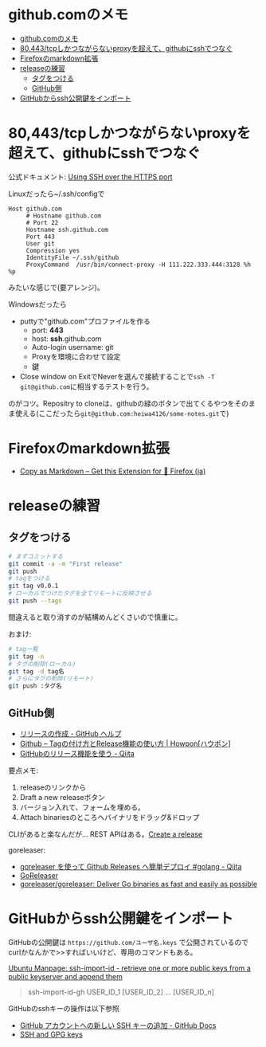 # github.comのメモ

- [github.comのメモ](#githubcomのメモ)
- [80,443/tcpしかつながらないproxyを超えて、githubにsshでつなぐ](#80443tcpしかつながらないproxyを超えてgithubにsshでつなぐ)
- [Firefoxのmarkdown拡張](#firefoxのmarkdown拡張)
- [releaseの練習](#releaseの練習)
  - [タグをつける](#タグをつける)
  - [GitHub側](#github側)
- [GitHubからssh公開鍵をインポート](#githubからssh公開鍵をインポート)



# 80,443/tcpしかつながらないproxyを超えて、githubにsshでつなぐ

公式ドキュメント: [Using SSH over the HTTPS port](https://help.github.com/articles/using-ssh-over-the-https-port/)

Linuxだったら~/.ssh/configで
```
Host github.com
     # Hostname github.com
     # Port 22
     Hostname ssh.github.com
     Port 443
     User git
     Compression yes
     IdentityFile ~/.ssh/github
     ProxyCommand  /usr/bin/connect-proxy -H 111.222.333.444:3128 %h %p
```
みたいな感じで(要アレンジ)。


Windowsだったら
* puttyで"github.com"プロファイルを作る
  - port: **443**
  - host: **ssh**.github.com
  - Auto-login username: git
  - Proxyを環境に合わせて設定
  - 鍵
* Close window on ExitでNeverを選んで接続することで`ssh -T git@github.com`に相当するテストを行う。

のがコツ。Repositry to cloneは、githubの緑のボタンで出てくるやつをそのまま使える(ここだったら`git@github.com:heiwa4126/some-notes.git`で)

# Firefoxのmarkdown拡張

- [Copy as Markdown – Get this Extension for 🦊 Firefox (ja)](https://addons.mozilla.org/ja/firefox/addon/copy-as-markdown/)


# releaseの練習

## タグをつける

``` bash
# まずコミットする
git commit -a -m "First release"
git push
# tagをつける
git tag v0.0.1
# ローカルでつけたタグを全てリモートに反映させる
git push --tags
```

間違えると取り消すのが結構めんどくさいので慎重に。

おまけ:
``` bash
# tag一覧
git tag -n
# タグの削除(ローカル)
git tag -d tag名
# さらにタグの削除(リモート)
git push :タグ名
```

## GitHub側

- [リリースの作成 - GitHub ヘルプ](https://help.github.com/ja/articles/creating-releases)
- [Github – Tagの付け方とRelease機能の使い方 | Howpon[ハウポン]](https://howpon.com/7676)
- [GitHubのリリース機能を使う - Qiita](https://qiita.com/todogzm/items/db9f5f2cedf976379f84)

要点メモ:

1. releaseのリンクから
2. Draft a new releaseボタン
3. バージョン入れて、フォームを埋める。
4. Attach binariesのところへバイナリをドラッグ&ドロップ

CLIがあると楽なんだが...
REST APIはある。[Create a release](https://developer.github.com/v3/repos/releases/#create-a-release)

goreleaser:
- [goreleaser を使って Github Releases へ簡単デプロイ #golang - Qiita](https://qiita.com/ynozue/items/f939cff562ec782b33f0)
- [GoReleaser](https://goreleaser.com/)
- [goreleaser/goreleaser: Deliver Go binaries as fast and easily as possible](https://github.com/goreleaser/goreleaser)


# GitHubからssh公開鍵をインポート

GitHubの公開鍵は `https://github.com/ユーザ名.keys` で公開されているので curlかなんかで>>すればいいけど、専用のコマンドもある。

[Ubuntu Manpage: ssh-import-id - retrieve one or more public keys from a public keyserver and append them](http://manpages.ubuntu.com/manpages/xenial/man1/ssh-import-id.1.html)

>  ssh-import-id-gh USER_ID_1 [USER_ID_2] ... [USER_ID_n]

GitHubのsshキーの操作は以下参照
- [GitHub アカウントへの新しい SSH キーの追加 - GitHub Docs](https://docs.github.com/ja/free-pro-team@latest/github/authenticating-to-github/adding-a-new-ssh-key-to-your-github-account)
- [SSH and GPG keys](https://github.com/settings/keys)